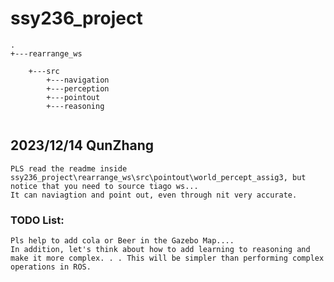 # ssy236_project

```
.  
+---rearrange_ws

    +---src
        +---navigation
        +---perception
        +---pointout
        +---reasoning
     
```
## 2023/12/14 QunZhang
    PLS read the readme inside ssy236_project\rearrange_ws\src\pointout\world_percept_assig3, but notice that you need to source tiago ws...  
    It can naviagtion and point out, even through nit very accurate. 
 ### TODO List:   
    Pls help to add cola or Beer in the Gazebo Map....  
    In addition, let's think about how to add learning to reasoning and make it more complex. . . This will be simpler than performing complex operations in ROS.
    
